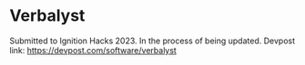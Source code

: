 # Verbalyst

Submitted to Ignition Hacks 2023. In the process of being updated.
Devpost link: https://devpost.com/software/verbalyst
